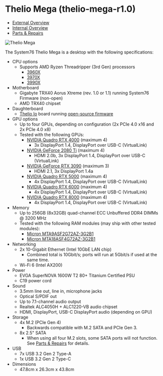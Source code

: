# Thelio Mega (thelio-mega-r1.0)

- [External Overview](./external-overview.md)
- [Internal Overview](./internal-overview.md)
- [Parts & Repairs](./repairs.md)

![Thelio Mega](./img/thelio-mega-r1.0.webp)

The System76 Thelio Mega is a desktop with the following specifications:

- CPU options
    - Supports AMD Ryzen Threadripper (3rd Gen) processors
        - [3960X](https://www.amd.com/en/products/cpu/amd-ryzen-threadripper-3960x)
        - [3970X](https://www.amd.com/en/products/cpu/amd-ryzen-threadripper-3970x)
        - [3990X](https://www.amd.com/en/products/cpu/amd-ryzen-threadripper-3990x)
- Motherboard
    - Gigabyte TRX40 Aorus Xtreme (rev. 1.0 or 1.1) running System76 Firmware (non-open)
    - AMD TRX40 chipset
- Daughterboard
    - [Thelio Io](https://github.com/system76/thelio-io) board running [open-source firmware](https://github.com/system76/thelio-io-firmware)
- GPU options
    - Up to four GPUs, depending on configuration (2x PCIe 4.0 x16 and 2x PCIe 4.0 x8)
    - Tested with the following GPUs:
        - [NVIDIA Quadro RTX 4000](https://www.nvidia.com/en-us/design-visualization/quadro/rtx-4000/) (maximum 4)
            - 3x DisplayPort 1.4, DisplayPort over USB-C (VirtualLink)
        - [NVIDIA GeForce 2080 Ti](https://www.nvidia.com/en-us/geforce/graphics-cards/rtx-2080-ti/) (maximum 4)
            - HDMI 2.0b, 3x DisplayPort 1.4, DisplayPort over USB-C (VirtualLink)
        - [NVIDIA GeForce RTX 3090](https://www.nvidia.com/en-us/geforce/graphics-cards/30-series/rtx-3090/) (maximum 3)
            - HDMI 2.1, 3x DisplayPort 1.4a
        - [NVIDIA Quadro RTX 5000](https://www.nvidia.com/en-us/design-visualization/quadro/rtx-5000/) (maximum 4)
            - 4x DisplayPort 1.4, DisplayPort over USB-C (VirtualLink)
        - [NVIDIA Quadro RTX 6000](https://www.nvidia.com/en-us/design-visualization/quadro/rtx-6000/) (maximum 4)
            - 4x DisplayPort 1.4, DisplayPort over USB-C (VirtualLink)
        - [NVIDIA Quadro RTX 8000](https://www.nvidia.com/en-us/design-visualization/quadro/rtx-8000/) (maximum 4)
            - 4x DisplayPort 1.4, DisplayPort over USB-C (VirtualLink)
- Memory
    - Up to 256GB (8x32GB) quad-channel ECC Unbuffered DDR4 DIMMs @ 3200 MHz
    - Tested with the following RAM modules (may ship with other tested modules):
        - [Micron MTA9ASF2G72AZ-3G2B1](https://www.micron.com/products/dram-modules/udimm/part-catalog/mta9asf2g72az-3g2/mta9asf2g72az-3g2b1)
        - [Micron MTA18ASF4G72AZ-3G2B1](https://www.micron.com/products/dram-modules/udimm/part-catalog/mta18asf4g72az-3g2/mta18asf4g72az-3g2b1)
- Networking
    - 2x 10-Gigabit Ethernet (Intel 10GbE LAN chip)
        - Combined total is 10Gbit/s; ports will run at 5Gbit/s if used at the same time.
    - Wi-Fi 6 (Intel AX200)
- Power
    - EVGA SuperNOVA 1600W T2 80+ Titanium Certified PSU
    - C19 power cord
- Sound
    - 3.5mm line out, line in, microphone jacks
    - Optical S/PDIF out
    - Up to 7.1-channel audio output
    - Realtek ALC4050H + ALC1220-VB audio chipset
    - HDMI, DisplayPort, USB-C DisplayPort audio (depending on GPU)
- Storage
    - 4x M.2 (PCIe Gen 4)
        - Backwards compatible with M.2 SATA and PCIe Gen 3.
    - 8x 2.5" SATA
        - When using all four M.2 slots, some SATA ports will not function. See [Parts & Repairs](./repairs.md) for details.
- USB
    - 7x USB 3.2 Gen 2 Type-A
    - 1x USB 3.2 Gen 2 Type-C
- Dimensions
    - 47.8cm x 26.3cm x 43.8cm
